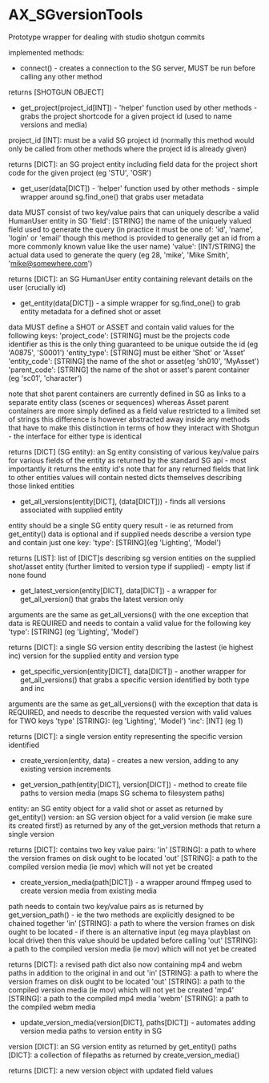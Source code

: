 AX_SGversionTools
=================

Prototype wrapper for dealing with studio shotgun commits


implemented methods:
	
* connect() - creates a connection to the SG server, MUST be run before calling any other method
		
returns [SHOTGUN OBJECT]
			
			
* get_project(project_id[INT]) - 'helper' function used by other methods - grabs the project shortcode for a given project id (used to name versions and media)
		
project_id [INT]: must be a valid SG project id (normally this method would only be called from other methods where the project id is already given)
			
returns [DICT]: an SG project entity including field data for the project short code for the given project (eg 'STU', 'OSR')
			
		
* get_user(data[DICT]) - 'helper' function used by other methods - simple wrapper around sg.find_one() that grabs user metadata
		
data MUST consist of two key/value pairs that can uniquely describe a valid HumanUser entity in SG
'field': [STRING] the name of the uniquely valued field used to generate the query (in practice it must be one of: 'id', 'name', 'login' or 'email' though this method is provided to generally get an id from a more commonly known value like the user name)
'value': [INT/STRING] the actual data used to generate the query (eg 28, 'mike', 'Mike Smith', 'mike@somewhere.com')
			
returns [DICT]: an SG HumanUser entity containing relevant details on the user (crucially id)
			
		
* get_entity(data[DICT]) - a simple wrapper for sg.find_one() to grab entity metadata for a defined shot or asset
		
data MUST define a SHOT or ASSET and contain valid values for the following keys:
'project_code': [STRING] must be the projects code identifier as this is the only thing guaranteed to be unique outside the id (eg 'A0875', 'S0001')
'entity_type': [STRING] must be either 'Shot' or 'Asset'
'entity_code': [STRING] the name of the shot or asset(eg 'sh010', 'MyAsset')
'parent_code': [STRING] the name of the shot or asset's parent container (eg 'sc01',	'character')
			
note that shot parent containers are currently defined in SG as links to a separate entity class (scenes or sequences) whereas Asset parent containers are more simply defined as a field value restricted to a limited set of strings
this difference is however abstracted away inside any methods that have to make this distinction in terms of how they interact with Shotgun - the interface for either type is identical

returns [DICT] (SG entity): an Sg entity consisting of various key/value pairs for various fields of the entity as returned by the standard SG api - most importantly it returns the entity id's
note that for any returned fields that link to other entities values will contain nested dicts themselves describing those linked entities 
			
			
* get_all_versions(entity[DICT], (data[DICT])) - finds all versions associated with supplied entity
		
entity should be a single SG entity query result - ie as returned from get_entity()
data is optional and if supplied needs describe a version type and contain just one key:
'type': [STRING](eg 'Lighting', 'Model')
			
returns [LIST]: list of [DICT]s describing sg version entities on the supplied shot/asset entity (further limited to version type if supplied) - empty list if none found
			
			
* get_latest_version(entity[DICT], data[DICT]) - a wrapper for get_all_version() that grabs the latest version only
		
arguments are the same as get_all_versions() with the one exception that data is REQUIRED and needs to contain a valid value for the following key
'type': [STRING] (eg 'Lighting', 'Model')
		
returns [DICT]: a single SG version entity describing the lastest (ie highest inc) version for the supplied entity and version type
			
		
* get_specific_version(entity[DICT], data[DICT]) - another wrapper for get_all_versions() that grabs a specific version identified by both type and inc 		
		
arguments are the same as get_all_versions() with the exception that data is REQUIRED, and needs to describe the requested version with valid values for TWO keys
'type' [STRING}: (eg 'Lighting', 'Model')
'inc': [INT] (eg 1)		

returns [DICT]: a single version entity representing the specific version identified		
			
		
* create_version(entity, data) - creates a new version, adding to any existing version increments
		
			
* get_version_path(entity[DICT], version[DICT]) - method to create file paths to version media (maps SG schema to filesystem paths)
		
entity: an SG entity object for a valid shot or asset as returned by get_entity()
version: an SG version object for a valid version (ie make sure its created first!) as returned by any of the get_version methods that return a single version
			
returns [DICT]: contains two key value pairs:
'in' [STRING]: a path to where the version frames on disk ought to be located
'out' [STRING]: a path to the compiled version media (ie mov) which will not yet be created
			
		
* create_version_media(path[DICT]) - a wrapper around ffmpeg used to create version media from existing media
		
path needs to contain two key/value pairs as is returned by get_version_path() - ie the two methods are explicitly designed to be chained together 
'in' [STRING]: a path to where the version frames on disk ought to be located - if there is an alternative input (eg maya playblast on local drive) then this value should be updated before calling
'out' [STRING]: a path to the compiled version media (ie mov) which will not yet be created 
			
returns [DICT]: a revised path dict also now containing mp4 and webm paths in addition to the original in and out
'in' [STRING]: a path to where the version frames on disk ought to be located
'out' [STRING]: a path to the compiled version media (ie mov) which will not yet be created 
'mp4' [STRING]: a path to the compiled mp4 media
'webm' [STRING]: a path to the compiled webm media
			
			
* update_version_media(version[DICT], paths[DICT]) - automates adding version media paths to version entity in SG
		
version [DICT]: an SG version entity as returned by get_entity()
paths [DICT]: a collection of filepaths as returned by create_version_media()
			
returns [DICT]: a new version object with updated field values 
